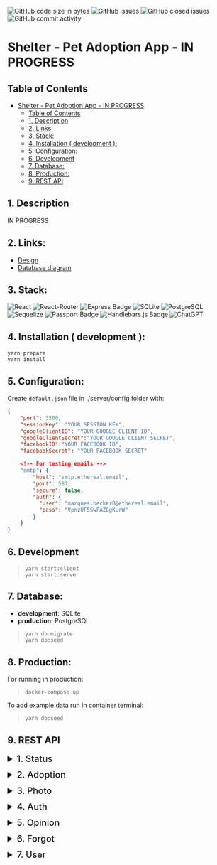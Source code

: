 ![GitHub code size in bytes](https://img.shields.io/github/languages/code-size/FIL708/shelter?style=for-the-badge)
![GitHub issues](https://img.shields.io/github/issues/FIL708/shelter?color=%23238636&style=for-the-badge)
![GitHub closed issues](https://img.shields.io/github/issues-closed/FIL708/shelter?color=%23A371F7&style=for-the-badge)
![GitHub commit activity](https://img.shields.io/github/commit-activity/m/FIL708/shelter?style=for-the-badge)

# Shelter - Pet Adoption App - IN PROGRESS

## Table of Contents

- [Shelter - Pet Adoption App - IN PROGRESS](#shelter---pet-adoption-app---in-progress)
  - [Table of Contents](#table-of-contents)
  - [1. Description](#1-description)
  - [2. Links:](#2-links)
  - [3. Stack:](#3-stack)
  - [4. Installation ( development ):](#4-installation--development-)
  - [5. Configuration:](#5-configuration)
  - [6. Development](#6-development)
  - [7. Database:](#7-database)
  - [8. Production:](#8-production)
  - [9. REST API](#9-rest-api)

## 1. Description

IN PROGRESS

## 2. Links:

- [Design](https://www.figma.com/file/gddkQdzVP0pw7dIb1oNa5C/animal-shelter?node-id=20%3A105&t=7muUg5TZjm3H3sBN-1)
- [Database diagram](https://drawsql.app/teams/estate/diagrams/shelter)

## 3. Stack:

![React](https://img.shields.io/badge/React-20232A?style=for-the-badge&logo=react&logoColor=61DAFB)
![React-Router](https://img.shields.io/badge/React_Router-CA4245?style=for-the-badge&logo=react-router&logoColor=white)
![Express Badge](https://img.shields.io/badge/Express-000?logo=express&logoColor=fff&style=for-the-badge)
![SQLite](https://img.shields.io/badge/SQLite-07405E?style=for-the-badge&logo=sqlite&logoColor=white)
![PostgreSQL](https://img.shields.io/badge/PostgreSQL-316192?style=for-the-badge&logo=postgresql&logoColor=white)
![Sequelize](https://img.shields.io/badge/Sequelize-52B0E7?style=for-the-badge&logo=Sequelize&logoColor=white)
![Passport Badge](https://img.shields.io/badge/Passport-34E27A?logo=passport&logoColor=000&style=for-the-badge)
![Handlebars.js Badge](https://img.shields.io/badge/Handlebars.js-000?logo=handlebarsdotjs&logoColor=fff&style=for-the-badge)
![ChatGPT](https://img.shields.io/badge/chatGPT-74aa9c?style=for-the-badge&logo=openai&logoColor=white)

## 4. Installation ( development ):

`yarn prepare`
<br>
`yarn install`

## 5. Configuration:

Create `default.json` file in ./server/config folder with:

```json
{
    "port": 3500,
    "sessionKey": "YOUR SESSION KEY",
    "googleClientID": "YOUR GOOGLE CLIENT ID",
    "googleClientSecret":"YOUR GOOGLE CLIENT SECRET",
    "facebookID":"YOUR FACEBOOK ID",
    "facebookSecret": "YOUR FACEBOOK SECRET"

    <!-- For testing emails -->
    "smtp": {
        "host": "smtp.ethereal.email",
        "port": 587,
        "secure": false,
        "auth": {
          "user": "marques.becker8@ethereal.email",
          "pass": "VpnzUF55wFAZGgKurW"
        }
    }
}
```

## 6. Development

> `yarn start:client` <br> `yarn start:server`

## 7. Database:

- **development**: SQLite
- **production**: PostgreSQL
  <br>

> `yarn db:migrate` <br> `yarn db:seed`

## 8. Production:

For running in production:
<br>

> `docker-compose up`

To add example data run in container terminal:

> `yarn db:seed`

## 9. REST API

<details id="status">
<summary style="font-size:20px; font-weight: 500; margin-bottom: 12px">1. Status</summary>

<strong style="background-color:#2c691d;margin:0 6px 0 0px;padding:2px 4px;border-radius:2px">GET</strong>
<strong style="letter-spacing:1px; font-size: 18px">/api/status</strong>

> [!NOTE]  
> Get crucial details about the server's location and the profile of the currently logged-in user.

<strong style="margin-left: 7px">Output:</strong>

- status
- server URL
- user profile

<br>

<details>
<summary style="margin-left: 7px; font-weight: 700">Output example:</summary>

```json
{
  "status": "Authenticated",
  "user": {
    "id": 1,
    "firstName": "John",
    "lastName": "Doe",
    "role": "admin",
    "email": "example@example.com",
    "phone": "111111111",
    "avatar": "https://example.com",
    "birthday": "2023-07-12T00:00:00.000Z",
    "createdAt": "2023-07-09T21:46:33.970Z",
    "updatedAt": "2023-07-22T22:20:39.412Z",
    "addressId": 1
  },
  "serverUrl": "http://localhost:3500"
}
```

</details>

---

</details>

<details id="adoption">
<summary style="font-size:20px; font-weight: 500; margin-bottom: 12px">2. Adoption</summary>

<strong style="background-color:#2c691d;margin:0 6px 0 0px;padding:2px 4px; border-radius:2px">GET</strong>
<strong style="letter-spacing:1px; font-size: 18px">/api/adoption</strong>

> [!NOTE]  
> This route provides a list of pets available for adoption.

<strong style="margin-left: 7px">Output:</strong>

- array of all adoptions
- data in each adoption record includes:
  - id
  - name
  - short description
  - number of likes
  - number of views
  - gender
  - age
  - weight
  - species
  - created date
  - address
  - photo

<br>

<details>
<summary style="margin-left: 7px; font-weight: 700">Output example:</summary>

```json
[
  {
    "id": 1,
    "name": "Rocky",
    "shortDescription": "Some description...",
    "likes": 0,
    "views": 112,
    "gender": "male",
    "age": 11,
    "weight": 32,
    "species": "dog",
    "createdAt": "2023-07-09T21:46:33.978Z",
    "address": {
      "id": 1,
      "city": "Warsaw",
      "country": "Poland"
    },
    "photos": [
      {
        "url": "https://photo/1"
      }
    ]
  },
  {
    "id": 2,
    "name": "Luna",
    "shortDescription": "Some description...",
    "likes": 0,
    "views": 8,
    "gender": "female",
    "age": 5,
    "weight": 17,
    "species": "dog",
    "createdAt": "2023-07-09T21:46:33.979Z",
    "address": {
      "id": 1,
      "city": "Warsaw",
      "country": "Poland"
    },
    "photos": [
      {
        "url": "https://photo/2"
      }
    ]
  }
]
```

</details>

<br>

<strong style="background-color:#2c691d;margin:0 6px 0 0px;padding:2px 4px; border-radius:2px">GET</strong>
<strong style="letter-spacing:1px; font-size: 18px">/api/adoption/:id</strong>

> [!NOTE]  
> This route retrieves specific adoption details based on the provided adoption ID.

<strong style="margin-left: 7px">Output:</strong>

- object with all data about specific adoption
- data in specific adoption record includes:
  - id
  - name
  - short description
  - number of likes
  - number of views
  - gander
  - age
  - weight
  - species
  - created date
  - address
  - list of photos
  - list of opinion with author data

<br>

<details>
<summary style="margin-left: 7px; font-weight: 700">Output example:</summary>

```json
{
  "id": 1,
  "name": "Rocky",
  "description": "Some long description",
  "shortDescription": "Some short description.",
  "likes": 0,
  "views": 112,
  "gender": "male",
  "age": 11,
  "weight": 32,
  "species": "dog",
  "createdAt": "2023-07-09T21:46:33.978Z",
  "address": {
    "id": 1,
    "city": "Warsaw",
    "country": "Poland"
  },
  "photos": [
    {
      "id": 1,
      "url": "https://alpha.aeon.co/images/acd6897d-9849-4188-92c6-79dabcbcd518/header_essay-final-gettyimages-685469924.jpg",
      "adoptionId": 1
    },
    {
      "id": 2,
      "url": "https://cdn.galleries.smcloud.net/t/galleries/gf-3YpJ-Szag-K4Gg_dog-niemiecki-1920x1080-nocrop.jpg",
      "adoptionId": 1
    }
  ],
  "opinions": [
    {
      "id": 1,
      "body": "Some opinion body",
      "createdAt": "2023-07-09T21:46:34.009Z",
      "updatedAt": "2023-07-09T21:46:34.009Z",
      "adoptionId": 1,
      "userId": 1,
      "user": {
        "firstName": "Joe",
        "lastName": "Doe",
        "avatar": "https://photo/3"
      }
    }
  ]
}
```

</details>

---

</details>

<details id="photo">
<summary style="font-size:20px; font-weight: 500; margin-bottom: 12px">3. Photo</summary>

<strong style="background-color:#2c691d;margin:0 6px 0 0px;padding:2px 4px; border-radius:2px">GET</strong>
<strong style="letter-spacing:1px; font-size: 18px">/api/photo</strong>

> [!NOTE]  
> A photo route showcases a variety of captivating photographs, focusing on pets and events

<strong style="margin-left: 7px">Output:</strong>

- array of photos
- each photo record includes:
  - id
  - url
  - array of tags

<br>

<details>
<summary style="margin-left: 7px; font-weight: 700">Output example:</summary>

```json
[
  {
    "id": 1,
    "url": "https://photo/1",
    "adoptionId": 1,
    "tags": [
      {
        "name": "main"
      },
      {
        "name": "dog"
      }
    ]
  },
  {
    "id": 2,
    "url": "https://photo/2",
    "adoptionId": 1,
    "tags": [
      {
        "name": "cat"
      }
    ]
  }
]
```

</details>

---

</details>

<details id="auth">
<summary style="font-size:20px; font-weight: 500; margin-bottom: 12px">4. Auth</summary>

<strong style="background-color:#2c609c;margin:0 6px 0 0px;padding:2px 4px; border-radius:2px">POST</strong>
<strong style="letter-spacing:1px; font-size: 18px">/api/auth/login</strong>

<strong style="background-color:#2c691d;margin:0 6px 0 0px;padding:2px 4px; border-radius:2px">GET</strong>
<strong style="letter-spacing:1px; font-size: 18px">/api/auth/logout</strong>

<strong style="background-color:#2c609c;margin:0 6px 0 0px;padding:2px 4px; border-radius:2px">POST</strong>
<strong style="letter-spacing:1px; font-size: 18px">/api/auth/register</strong>

<strong style="background-color:#2c691d;margin:0 6px 0 0px;padding:2px 4px; border-radius:2px">GET</strong>
<strong style="letter-spacing:1px; font-size: 18px">/api/auth/google</strong> 

<strong style="background-color:#2c691d;margin:0 6px 0 0px;padding:2px 4px; border-radius:2px">GET</strong>
<strong style="letter-spacing:1px; font-size: 18px">/api/auth/facebook</strong>

---

</details>

<details id="opinion">
<summary style="font-size:20px; font-weight: 500; margin-bottom: 12px">5. Opinion</summary>

<strong style="background-color:#2c609c;margin:0 6px 0 0px;padding:2px 4px; border-radius:2px">POST</strong>
<strong style="letter-spacing:1px; font-size: 18px">/api/opinion/:id</strong>

<img src="https://img.shields.io/badge/Logged%20In-Required-40a7e3?labelColor=dark grey&style=flat" alt="Logged In" />

<br>

> [!NOTE]  
> The post route ignites fresh perspectives about a specific pet, fostering discussions that shape new opinions within the community.

<strong style="margin-left: 7px">Input:</strong>

```json
{
  "body": "Opinion content"
}
```

<strong style="margin-left: 7px">Output:</strong>

```json
{
  "message": "Opinion successfully created",
  "opinion": {
    "id": 34,
    "body": "Opinion content",
    "adoptionId": "1",
    "userId": 1,
    "updatedAt": "2023-08-16T08:39:29.816Z",
    "createdAt": "2023-08-16T08:39:29.816Z",
    "user": {
      "firstName": "Joe",
      "lastName": "Doe",
      "avatar": "https://photo/1"
    }
  }
}
```

<br>

<strong style="background-color:#ab7413;margin:0 6px 0 0px;padding:2px 4px; border-radius:2px">PUT</strong>
<strong style="letter-spacing:1px; font-size: 18px">**/api/opinion/:id**</strong>

<img src="https://img.shields.io/badge/Logged%20In-Required-40a7e3?labelColor=dark grey&style=flat" alt="Logged In" />

<br>

> [!NOTE]  
> This endpoint is a feature that allows the author user to update their existing opinion about a pet available for adoption.

> [!IMPORTANT]  
> Please note that only users with an admin role are permitted to update all opinions for all pets.

<strong style="margin-left: 7px">Input:</strong>

```json
{
  "body": "Opinion content"
}
```


<strong style="margin-left: 7px">Output:</strong>

```json
{
  "message": "Opinion successfully updated"
}
```

<br>

<strong style="background-color:#9c3214;margin:0 6px 0 0px;padding:2px 4px; border-radius:2px">DELETE</strong>
<strong style="letter-spacing:1px; font-size: 18px">/api/opinion/:id</strong>

<img src="https://img.shields.io/badge/Logged%20In-Required-40a7e3?labelColor=dark grey&style=flat" alt="Logged In" />

<br>

> [!NOTE]  
> This endpoint allows authorized users to remove a specific opinion associated with a pet.

> [!IMPORTANT]  
> Please note that only users with an admin role are permitted to delete all opinions for all pets.

<strong style="margin-left: 7px">Output:</strong>

```json
{
  "message": "Opinion successfully deleted"
}
```
---

</details>

<details id="forgot">
<summary style="font-size:20px; font-weight: 500; margin-bottom: 12px">6. Forgot</summary>

<strong style="background-color:#2c691d;margin:0 6px 0 0px;padding:2px 4px; border-radius:2px">GET</strong>
<strong style="letter-spacing:1px; font-size: 18px">/api/forgot/:id</strong>

> [!NOTE]  
> This endpoint allows authorized users to remove a specific opinion associated with a pet.

<strong style="margin-left: 7px">Output:</strong>

```json
{
  "message": "Opinion successfully deleted"
}
```

<strong style="background-color:#2c609c;margin:0 6px 0 0px;padding:2px 4px; border-radius:2px">POST</strong>
<strong style="letter-spacing:1px; font-size: 18px">/api/forgot/:id</strong>

> [!NOTE]  
> This endpoint allows authorized users to remove a specific opinion associated with a pet.

<strong style="margin-left: 7px">Output:</strong>

```json
{
  "message": "Opinion successfully deleted"
}
```

<strong style="background-color:#2c609c;margin:0 6px 0 0px;padding:2px 4px; border-radius:2px">POST</strong>
<strong style="letter-spacing:1px; font-size: 18px">/api/forgot</strong>

> [!NOTE]  
> Initiates the process of resetting a forgotten password by creating a password reset session and sending a password reset link via email to the user.


<strong style="margin-left: 7px">Input:</strong>

> The email address associated with the user's account for which they have forgotten the password.

```json
{
  "email": "user@user.com"
}
```

<strong style="margin-left: 7px">Output:</strong>

```json
{
  "message": "Email successfully sended"
}
```

---

</details>

<details id="user">
<summary style="font-size:20px; font-weight: 500; margin-bottom: 12px">7. User</summary>

<strong style="background-color:#2c691d;margin:0 6px 0 0px;padding:2px 4px; border-radius:2px">GET</strong>
<strong style="letter-spacing:1px; font-size: 18px">/api/user</strong>

<strong style="background-color:#2c691d;margin:0 6px 0 0px;padding:2px 4px; border-radius:2px">GET</strong>
<strong style="letter-spacing:1px; font-size: 18px">/api/user/:id</strong>

<strong style="background-color:#ab7413;margin:0 6px 0 0px;padding:2px 4px; border-radius:2px">PUT</strong>
<strong style="letter-spacing:1px; font-size: 18px">/api/user/:id</strong>

<strong style="background-color:#9c3214;margin:0 6px 0 0px;padding:2px 4px; border-radius:2px">DELETE</strong>
<strong style="letter-spacing:1px; font-size: 18px">/api/user/:id</strong>

---

</details>
